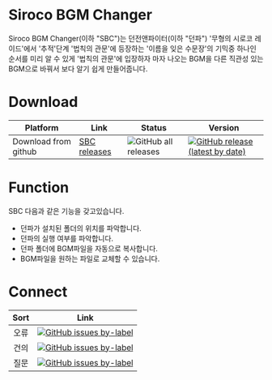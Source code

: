 # Siroco BGM Changer

Siroco BGM Changer(이하 "SBC")는 던전앤파이터(이하 "던파") '무형의 시로코 레이드'에서 '추적'단계 '법칙의 관문'에 등장하는 '이름을 잊은 수문장'의 기믹중 하나인 순서를 미리 알 수 있게 '법칙의 관문'에 입장하자 마자 나오는 BGM을 다른 직관성 있는 BGM으로 바꿔서 보다 알기 쉽게 만들어줍니다.

Download
======
 Platform | Link | Status | Version
---|---|---|---
Download from github | [SBC releases](https://github.com/CSense-O2/SBC/releases) | ![GitHub all releases](https://img.shields.io/github/downloads/CSense-O2/SBC/total?color=brightgreen&logo=github&style=flat-square) |[![GitHub release (latest by date)](https://img.shields.io/github/v/release/CSense-O2/SBC?logo=github&style=social)](https://github.com/CSense-O2/SBC/releases)

Function
===
SBC 다음과 같은 기능을 갖고있습니다.
+ 던파가 설치된 폴더의 위치를 파악합니다.
+ 던파의 실행 여부를 파악합니다.
+ 던파 폴더에 BGM파일을 자동으로 복사합니다.
+ BGM파일을 원하는 파일로 교체할 수 있습니다.

Connect
===
Sort | Link
:---:|:---:
오류 | [![GitHub issues by-label](https://img.shields.io/github/issues/CSense-O2/SBC/Error?color=brightgreen&logo=Github&style=plastic)](https://github.com/CSense-O2/SBC/labels/Error)
건의 | [![GitHub issues by-label](https://img.shields.io/github/issues/CSense-O2/SBC/Suggestion?color=brightgreen&logo=Github&style=plastic)](https://github.com/CSense-O2/SBC/labels/Suggestion)
질문 | [![GitHub issues by-label](https://img.shields.io/github/issues/CSense-O2/SBC/Question?color=brightgreen&logo=Github&style=plastic)](https://github.com/CSense-O2/SBC/labels/Question)

